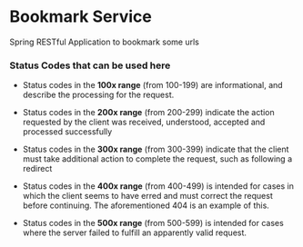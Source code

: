 # Bookmark Service
Spring RESTful Application to bookmark some urls

### Status Codes that can be used here

- Status codes in the **100x range** (from 100-199) are informational, and describe the processing for the request.

- Status codes in the **200x range** (from 200-299) indicate the action requested by the client was received, understood, accepted and processed successfully

- Status codes in the **300x range** (from 300-399) indicate that the client must take additional action to complete the request, such as following a redirect

- Status codes in the **400x range** (from 400-499) is intended for cases in which the client seems to have erred and must correct the request before continuing. The aforementioned 404 is an example of this.

- Status codes in the **500x range** (from 500-599) is intended for cases where the server failed to fulfill an apparently valid request.
